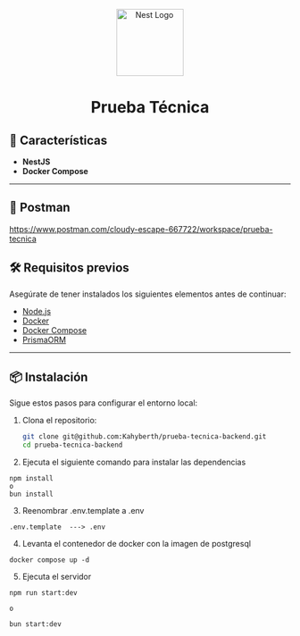 <p align="center">
  <a href="http://nestjs.com/" target="blank"><img src="https://nestjs.com/img/logo-small.svg" width="120" alt="Nest Logo" /></a>
</p>

<h1 align="center">Prueba Técnica</h1>

## 🚀 Características

- **NestJS**
- **Docker Compose**

---

## 🔗 Postman

https://www.postman.com/cloudy-escape-667722/workspace/prueba-tecnica

## 🛠️ Requisitos previos

Asegúrate de tener instalados los siguientes elementos antes de continuar:

- [Node.js](https://nodejs.org/)
- [Docker](https://www.docker.com/)
- [Docker Compose](https://docs.docker.com/compose/)
- [PrismaORM](https://www.prisma.io/)

---

## 📦 Instalación

Sigue estos pasos para configurar el entorno local:

1. Clona el repositorio:

   ```bash
   git clone git@github.com:Kahyberth/prueba-tecnica-backend.git
   cd prueba-tecnica-backend
   ```

2. Ejecuta el siguiente comando para instalar las dependencias

```
npm install
o
bun install
```

3. Reenombrar .env.template a .env

```
.env.template  ---> .env
```

4. Levanta el contenedor de docker con la imagen de postgresql

```
docker compose up -d
```

5. Ejecuta el servidor

```
npm run start:dev

o

bun start:dev

```
